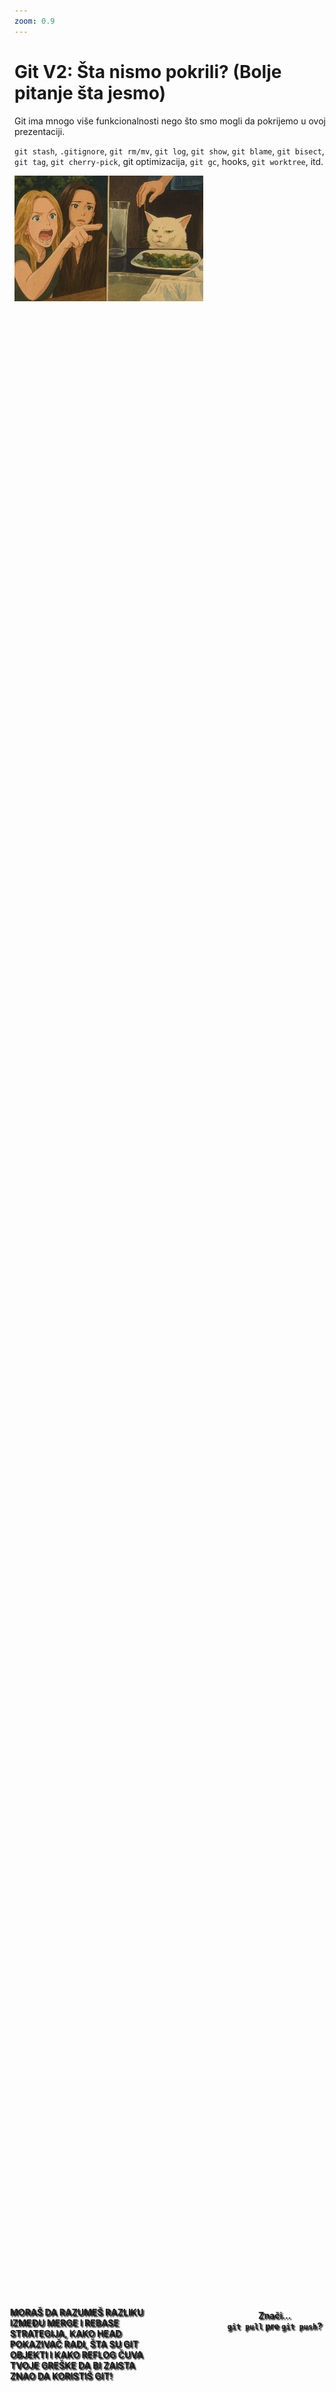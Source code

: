 ```yaml
---
zoom: 0.9
---
```


<style>

.left {
    position: absolute;
    left: 23%;
    bottom: 3%;
    max-width: 25%;
    font-weight: bold;
    text-shadow: 2px 2px 2px black;
}

.right {
    position: absolute;
    text-align: center;
    right: 25%;
    bottom: 5%;
    max-width: 25%;
    font-weight: bold;
    text-shadow: 2px 2px 2px black;
}

</style>

# Git V2: Šta nismo pokrili? (Bolje pitanje šta jesmo)

<v-click>

Git ima mnogo više funkcionalnosti nego što smo mogli da pokrijemo u ovoj prezentaciji. 

`git stash`, `.gitignore`, `git rm/mv`, `git log`, `git show`, `git blame`, `git bisect`, `git tag`,
`git cherry-pick`, git optimizacija, `git gc`, hooks, `git worktree`, itd.



<div class="left">
    <p>MORAŠ DA RAZUMEŠ RAZLIKU IZMEĐU MERGE I REBASE STRATEGIJA, KAKO HEAD POKAZIVAČ RADI, ŠTA SU GIT OBJEKTI I KAKO REFLOG ČUVA TVOJE GREŠKE DA BI ZAISTA ZNAO DA KORISTIŠ GIT!</p>
</div>

<div class="right">
    <p>Znači... <br><code>git pull</code> pre <code>git push</code>?</p>
</div>

<img src="/images/final-meme.webp" style="width: 60%;margin: 0 auto;"/>

</v-click>
